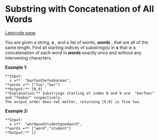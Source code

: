 # Substring with Concatenation of All Words
[Leetcode page](https://leetcode.com/problems/substring-with-concatenation-of-all-words/description)

You are given a string, **s** , and a list of words, **words** , that are all
of the same length. Find all starting indices of substring(s) in **s** that is
a concatenation of each word in **words** exactly once and without any
intervening characters.

**Example 1:**

    
    
    **Input:
      s =**  "barfoothefoobarman",
    **words =** ["foo","bar"]
    **Output:** [0,9]
    **Explanation:** Substrings starting at index 0 and 9 are  "barfoor" and "foobar" respectively.
    The output order does not matter, returning [9,0] is fine too.
    

**Example 2:**

    
    
    **Input:
      s =**  "wordgoodstudentgoodword",
    **words =** ["word","student"]
    **Output:** []
    

